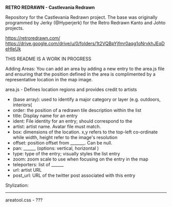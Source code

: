 __RETRO REDRAWN - Castlevania Redrawn__

Repository for the Castlevania Redrawn project.
The base was originally programmed by Jerky (@Hyperjerk) for the Retro Redrawn Kanto and Johto projects.

https://retroredrawn.com/
https://drive.google.com/drive/u/0/folders/1t2VQBpYjfmr0aqg1oNrvkhJEqDeHIeUk

THIS README IS A WORK IN PROGRESS

Adding Areas:
You can add an area by adding a new entry to the area.js file and ensuring that the position defined in the area is complimented by a representative location in the map image.

area.js - Defines location regions and provides credit to artists
- (base array): used to identify a major category or layer (e.g. outdoors, interiors(
- order: the position of a redrawn tile description within the list
- title: Display name for an entry
- ident: File identity for an entry; should correspond to the 
- artist: artist name. Avatar file must match.
- box: dimensions of the location. x,y refers to the top-left co-ordinate while width, height refer to the image's resolution
- offset: position offset from _______. Can be null.
- pan: ______ (options: vertical, horizontal )
- type: type of the entry; visually styles the list entry
- zoom: zoom scale to use when focusing on the entry in the map
- teleporters: list of ______
- url: artist URL
- post_url: URL of the twitter post associated with this entry

Stylization:
___

areatool.css - ???
